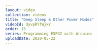 ```yaml
---
layout: video
collection: videos
title: "Deep Sleep & Other Power Modes"
videoId: dyvpRYfWjkY
order: 15
series: Programming ESP32 with Arduino
uploadDate: 2020-05-22
---
```


